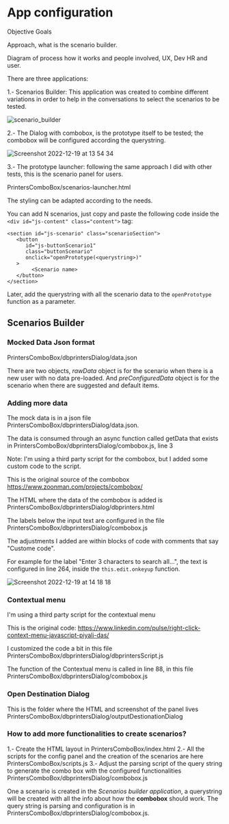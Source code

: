 # App configuration

Objective
Goals

Approach, what is the scenario builder.

Diagram of process how it works and people involved, UX, Dev HR and user.


There are three applications:

1.- Scenarios Builder: This application was created to combine different variations in order to help in the conversations to select the scenarios to be tested.

![scenario_builder](https://user-images.githubusercontent.com/79478801/208508838-87f012ec-53a9-4a3e-ba9f-243a8b6985b8.png)


2.- The Dialog with combobox, is the prototype itself to be tested; the combobox will be configured according the querystring.

![Screenshot 2022-12-19 at 13 54 34](https://user-images.githubusercontent.com/79478801/208508944-aff3e598-238f-442f-8c45-1e81c58b4f16.png)


3.- The prototype launcher: following the same approach I did with other tests, this is the scenario panel for users.

PrintersComboBox/scenarios-launcher.html

The styling can be adapted according to the needs.

You can add N scenarios, just copy and paste the following code inside the `<div id="js-content" class="content">` tag:

```
<section id="js-scenario" class="scenarioSection">
   <button
      id="js-buttonScenario1"
      class="buttonScenario"
      onclick="openPrototype(<querystring>)"
   >
        <Scenario name>
   </button>
</section>
```

Later, add the querystring with all the scenario data to the `openPrototype` function as a parameter.


## Scenarios Builder

### Mocked Data Json format
PrintersComboBox/dbprintersDialog/data.json

There are two objects, *rawData* object is for the scenario when there is a new user with no data pre-loaded. And *preConfiguredData* object is for the scenario when there are suggested and default items.


### Adding more data

The mock data is in a json file PrintersComboBox/dbprintersDialog/data.json.

The data is consumed through an async function called getData that exists in PrintersComboBox/dbprintersDialog/combobox.js, line 3

Note: I'm using a third party script for the combobox, but I added some custom code to the script.

This is the original source of the combobox https://www.zoonman.com/projects/combobox/

The HTML where the data of the combobox is added is PrintersComboBox/dbprintersDialog/dbprinters.html

The labels below the input text are configured in the file PrintersComboBox/dbprintersDialog/combobox.js

The adjustments I added are within blocks of code with comments that say "Custome code".

For example for the label "Enter 3 characters to search all...", the text is configured in line 264, inside the `this.edit.onkeyup` function.

![Screenshot 2022-12-19 at 14 18 18](https://user-images.githubusercontent.com/79478801/208513934-016e1d42-7057-4f23-9b72-8879cd517f62.png)



### Contextual menu
I'm using a third party script for the contextual menu

This is the original code:
https://www.linkedin.com/pulse/right-click-context-menu-javascript-piyali-das/

I customized the code a bit in this file  PrintersComboBox/dbprintersDialog/dbprintersScript.js

The function of the Contextual menu is called in line 88, in this file PrintersComboBox/dbprintersDialog/combobox.js

### Open Destination Dialog 
This is the folder where the HTML and screenshot of the panel lives PrintersComboBox/dbprintersDialog/outputDestionationDialog

### How to add more functionalities to create scenarios?
1.- Create the HTML layout in PrintersComboBox/index.html
2.- All the scripts for the config panel and the creation of the scenarios are here PrintersComboBox/scripts.js
3.- Adjust the parsing script of the query string to generate the combo box with the configured functionalities PrintersComboBox/dbprintersDialog/combobox.js

One a scenario is created in the *Scenarios builder application*, a querystring will be created with all the info about how the **combobox** should work.
The query string is parsing and configuration is in PrintersComboBox/dbprintersDialog/combobox.js.














